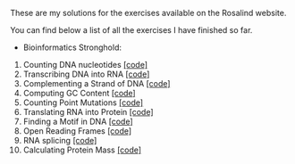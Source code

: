 These are my solutions for the exercises available on the Rosalind website.

You can find below a list of all the exercises I have finished so far.

- Bioinformatics Stronghold:

1. Counting DNA nucleotides [[code]](https://github.com/CarolinaCretu/rosalind_solutions/blob/main/modules_bioinformatics_stronghold/data_analysis/counting_DNA_nucleotides.py)
2. Transcribing DNA into RNA [[code]](https://github.com/CarolinaCretu/rosalind_solutions/blob/main/modules_bioinformatics_stronghold/data_analysis/transcribing_DNA_into_mRNA.py)
3. Complementing a Strand of DNA [[code]](https://github.com/CarolinaCretu/rosalind_solutions/blob/main/modules_bioinformatics_stronghold/data_analysis/complementing_DNA.py)
4. Computing GC Content [[code]](https://github.com/CarolinaCretu/rosalind_solutions/blob/main/modules_bioinformatics_stronghold/data_analysis/compute_gc_content.py)
5. Counting Point Mutations [[code]](https://github.com/CarolinaCretu/rosalind_solutions/blob/main/modules_bioinformatics_stronghold/data_analysis/counting_point_mutations.py)
6. Translating RNA into Protein [[code]](https://github.com/CarolinaCretu/rosalind_solutions/blob/main/modules_bioinformatics_stronghold/data_analysis/translating_mRNA_into_proteins.py)
7. Finding a Motif in DNA [[code]](https://github.com/CarolinaCretu/rosalind_solutions/blob/main/modules_bioinformatics_stronghold/data_analysis/finding_motif_DNA.py)
8. Open Reading Frames [[code]](https://github.com/CarolinaCretu/rosalind_solutions/blob/main/modules_bioinformatics_stronghold/data_analysis/open_reading_frame.py)
9. RNA splicing [[code]](https://github.com/CarolinaCretu/rosalind_solutions/blob/main/modules_bioinformatics_stronghold/data_analysis/RNA_splicing.py)
10. Calculating Protein Mass [[code]](https://github.com/CarolinaCretu/rosalind_solutions/blob/main/modules_bioinformatics_stronghold/data_analysis/calculating_protein_mass.py)
